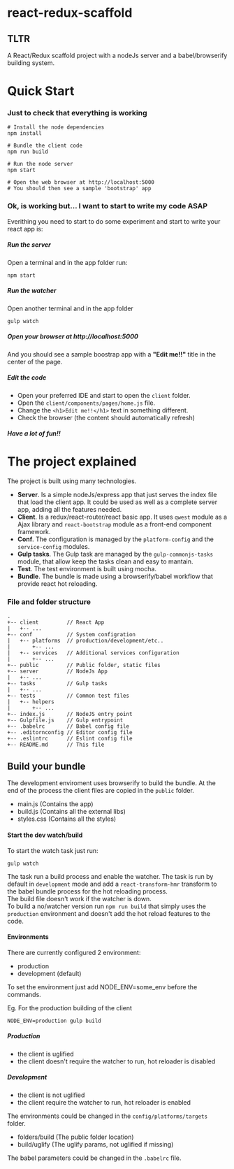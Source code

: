 # react-redux-scaffold 

## TLTR
A React/Redux scaffold project with a nodeJs server and a babel/browserify building system.

# Quick Start

### Just to check that everything is working
```
# Install the node dependencies
npm install

# Bundle the client code
npm run build

# Run the node server
npm start

# Open the web browser at http://localhost:5000
# You should then see a sample 'bootstrap' app
```

### Ok, is working but... I want to start to write my code ASAP

Everithing you need to start to do some experiment and start to write your react app is:

##### Run the server 
Open a terminal and in the app folder run:

```npm start```

##### Run the watcher
Open another terminal and in the app folder 

```gulp watch```

##### Open your browser at http://localhost:5000
And you should see a sample boostrap app with a <b>"Edit me!!"</b> title in the center of the page.

##### Edit the code
 * Open your preferred IDE and start to open the ```client``` folder.
 * Open the `client/components/pages/home.js` file.
 * Change the `<h1>Edit me!!</h1>` text in something different.
 * Check the browser (the content should automatically refresh)

##### Have a lot of fun!!

# The project explained

The project is built using many technologies.

 * <b>Server</b>. Is a simple nodeJs/express app that just serves the index file that load the client app. It could be used as well as a complete server app, adding all the features needed.
 * <b>Client</b>. Is a redux/react-router/react basic app. It uses ```qwest``` module as a Ajax library and `react-bootstrap` module as a front-end component framework.
 * <b>Conf</b>. The configuration is managed by the `platform-config` and the `service-config` modules.
 * <b>Gulp tasks</b>. The Gulp task are managed by the `gulp-commonjs-tasks` module, that allow keep the tasks clean and easy to mantain.
 * <b>Test</b>. The test environment is built using mocha.
 * <b>Bundle</b>. The bundle is made using a browserify/babel workflow that provide react hot reloading.  

### File and folder structure

```
.
+-- client         // React App
|   +-- ...
+-- conf           // System configration
|   +-- platforms  // production/development/etc..
|       +-- ...
|   +-- services   // Additional services configuration
|       +-- ...
+-- public         // Public folder, static files
+-- server         // NodeJs App
|   +-- ...
+-- tasks          // Gulp tasks
|   +-- ...
+-- tests          // Common test files
|   +-- helpers
|       +-- ...
+-- index.js       // NodeJS entry point
+-- Gulpfile.js    // Gulp entrypoint
+-- .babelrc       // Babel config file
+-- .editornconfig // Editor config file
+-- .eslintrc      // Eslint config file
+-- README.md      // This file

```

## Build your bundle
The development enviroment uses browserify to build the bundle. At the end of the process the client files are copied in the ```public``` folder.

 * main.js (Contains the app)
 * build.js (Contains all the external libs)
 * styles.css (Contains all the styles)

#### Start the dev watch/build

To start the watch task just run:

```
gulp watch
```
The task run a build process and enable the watcher. The task is run by default in `development` mode and add a `react-transform-hmr` transform to the babel bundle process for the hot reloading process.<br> 
The build file doesn't work if the watcher is down. <br>
To build a no/watcher version run ```npm run build``` that simply uses the `production` environment and doesn't add the hot reload features to the code.

#### Environments

There are currently configured 2 environment:

 * production
 * development (default)

To set the environment just add NODE_ENV=some_env before the commands.

Eg. For the production building of the client
```
NODE_ENV=production gulp build
```
##### Production
 * the client is uglified
 * the client doesn't require the watcher to run, hot reloader is disabled

##### Development
 * the client is not uglified
 * the client require the watcher to run, hot reloader is enabled

The environments could be changed in the `config/platforms/targets` folder.
 
 * folders/build (The public folder location)
 * build/uglify (The uglify params, not uglified if missing)

The babel parameters could be changed in the `.babelrc` file.
 